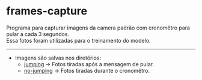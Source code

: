 # frames-capture

Programa para capturar imagens da camera padrão com cronomêtro para pular a cada 3 segundos. </br>
Essa fotos foram utilizadas para o treinamento do modelo.

---

- Imagens são salvas nos diretórios:
    - [jumping](./jumping) -> Fotos tiradas após a mensagem de pular.
    - [no-jumping](./no-jumping) -> Fotos tiradas durante o cronomêtro.

 
